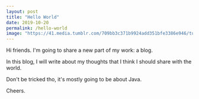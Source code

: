 ```yaml
---
layout: post
title: "Hello World"
date: 2019-10-20
permalink: /hello-world
image: "https://41.media.tumblr.com/709bb3c371b9924add351bfe3386e946/tumblr_nxdq8uFdx81qzocgko1_1280.jpg"
---
```


Hi friends. I'm going to share a new part of my work: a blog.

In this blog, I will write about my thoughts that I think I should share with the world.

Don't be tricked tho, it's mostly going to be about Java.

Cheers.
